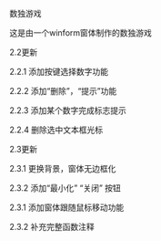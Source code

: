 数独游戏

这是由一个winform窗体制作的数独游戏

2.2更新

2.2.1 添加按键选择数字功能

2.2.2 添加“删除”，“提示”功能

2.2.3 添加某个数字完成标志提示

2.2.4 删除选中文本框光标




2.3更新

2.3.1 更换背景，窗体无边框化

2.3.2 添加“最小化” “关闭” 按钮

2.3.1 添加窗体跟随鼠标移动功能

2.3.2 补充完整函数注释

